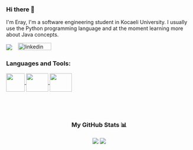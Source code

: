 ### Hi there 👋

<p>I'm Eray, I'm a software engineering student in Kocaeli University. I usually use the Python programming language and at the moment learning more about Java concepts.</p>

![](https://komarev.com/ghpvc/?username=goholeng&color=green)
&nbsp;&nbsp;
 <a href="https://www.linkedin.com/in/eraysolenkol/" rel="nofollow noreferrer">
    <img src="https://img.shields.io/badge/linkedin-%230077B5.svg?style=for-the-badge&logo=linkedin&logoColor=white" width="90" height="20" alt="linkedin">
 </a> 


<h3>Languages and Tools:</p>

<a href="https://www.python.org/">
  <img align="center" src="https://upload.wikimedia.org/wikipedia/commons/thumb/c/c3/Python-logo-notext.svg/1024px-Python-logo-notext.svg.png" width="50" height="50"/>
</a>
<a href="https://www.java.com/">
  <img align="center" src="https://upload.wikimedia.org/wikipedia/en/3/30/Java_programming_language_logo.svg" width="60" height="50" />
</a>
<a href="https://www.sqlite.org/index.html">
  <img align="center" src="https://upload.wikimedia.org/wikipedia/commons/thumb/9/97/Sqlite-square-icon.svg/2048px-Sqlite-square-icon.svg.png" width="60" height="50" />
</a>

</br></br>
<h3 style="text-align: center;">My GitHub Stats 📊</p>
<a>
  <img align="center" src="https://github-readme-stats.vercel.app/api/?username=goholeng&show_icons=true&theme=radical&hide=contribs,prs" />
</a>
<a>
  <img align="center" src="https://github-readme-stats.vercel.app/api/top-langs/?username=goholeng&layout=compact&theme=radical" />
</a>
